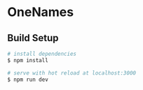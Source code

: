 # OneNames

## Build Setup

``` bash
# install dependencies
$ npm install

# serve with hot reload at localhost:3000
$ npm run dev
```